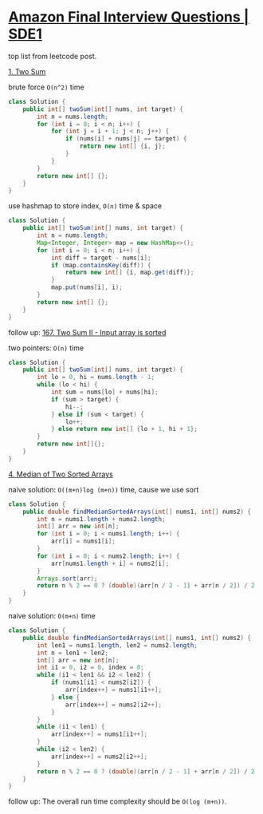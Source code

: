 # [Amazon Final Interview Questions | SDE1](https://leetcode.com/discuss/interview-question/488887/Amazon-Final-Interview-Questions-or-SDE1)

top list from leetcode post.

[1. Two Sum](https://leetcode.com/problems/two-sum/)

brute force `O(n^2)` time

```java
class Solution {
    public int[] twoSum(int[] nums, int target) {
        int n = nums.length;
        for (int i = 0; i < n; i++) {
            for (int j = i + 1; j < n; j++) {
                if (nums[i] + nums[j] == target) {
                    return new int[] {i, j};
                }
            }
        }
        return new int[] {};
    }
}
```

use hashmap to store index, `O(n)` time & space

```java
class Solution {
    public int[] twoSum(int[] nums, int target) {
        int n = nums.length;
        Map<Integer, Integer> map = new HashMap<>();
        for (int i = 0; i < n; i++) {
            int diff = target - nums[i];
            if (map.containsKey(diff)) {
                return new int[] {i, map.get(diff)};
            }
            map.put(nums[i], i);
        }
        return new int[] {};
    }
}
```

follow up: [167. Two Sum II - Input array is sorted](https://leetcode.com/problems/two-sum-ii-input-array-is-sorted/)

two pointers: `O(n)` time

```java
class Solution {
    public int[] twoSum(int[] nums, int target) {
        int lo = 0, hi = nums.length - 1;
        while (lo < hi) {
            int sum = nums[lo] + nums[hi];
            if (sum > target) {
                hi--;
            } else if (sum < target) {
                lo++;
            } else return new int[] {lo + 1, hi + 1};
        }
        return new int[]{};
    }
}
```

[4. Median of Two Sorted Arrays](https://leetcode.com/problems/median-of-two-sorted-arrays/)

naive solution: `O((m+n)log (m+n))` time, cause we use sort

```java
class Solution {
    public double findMedianSortedArrays(int[] nums1, int[] nums2) {
        int n = nums1.length + nums2.length;
        int[] arr = new int[n];
        for (int i = 0; i < nums1.length; i++) {
            arr[i] = nums1[i];
        }
        for (int i = 0; i < nums2.length; i++) {
            arr[nums1.length + i] = nums2[i];
        }
        Arrays.sort(arr);
        return n % 2 == 0 ? (double)(arr[n / 2 - 1] + arr[n / 2]) / 2 : (double)arr[n / 2];
    }
}
```

naive solution: `O(m+n)` time

```java
class Solution {
    public double findMedianSortedArrays(int[] nums1, int[] nums2) {
        int len1 = nums1.length, len2 = nums2.length;
        int n = len1 + len2;
        int[] arr = new int[n];
        int i1 = 0, i2 = 0, index = 0;
        while (i1 < len1 && i2 < len2) {
            if (nums1[i1] < nums2[i2]) {
                arr[index++] = nums1[i1++];
            } else {
                arr[index++] = nums2[i2++];
            }
        }
        while (i1 < len1) {
            arr[index++] = nums1[i1++];
        }
        while (i2 < len2) {
            arr[index++] = nums2[i2++];
        }
        return n % 2 == 0 ? (double)(arr[n / 2 - 1] + arr[n / 2]) / 2 : (double)arr[n / 2];
    }
}
```

follow up: The overall run time complexity should be `O(log (m+n))`.

```java

```
